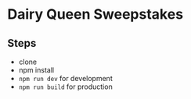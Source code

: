 # Dairy Queen Sweepstakes

## Steps
   - clone
   - npm install
   - `npm run dev` for development
   - `npm run build` for production